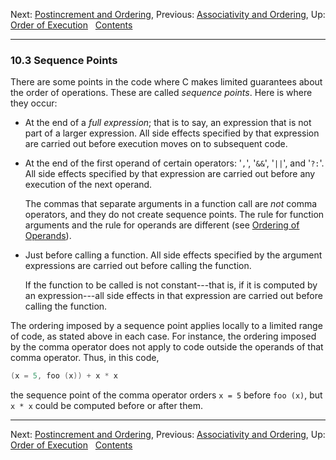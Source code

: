 Next: [Postincrement and Ordering](Postincrement-and-Ordering.md),
Previous: [Associativity and Ordering](Associativity-and-Ordering.md),
Up: [Order of Execution](Order-of-Execution.md)  
[Contents](index.md#SEC_Contents "Table of contents")  

------------------------------------------------------------------------


### 10.3 Sequence Points 


There are some points in the code where C makes limited guarantees about
the order of operations. These are called *sequence points*. Here is
where they occur:

-   At the end of a *full expression*; that is to say, an expression
    that is not part of a larger expression. All side effects specified
    by that expression are carried out before execution moves on to
    subsequent code.

-   At the end of the first operand of certain operators:
    '`,`', '`&&`', '`||`', and
    '`?:`'. All side effects specified by that expression are
    carried out before any execution of the next operand.

    The commas that separate arguments in a function call are *not*
    comma operators, and they do not create sequence points. The rule
    for function arguments and the rule for operands are different (see
    [Ordering of Operands](Ordering-of-Operands.md)).

-   Just before calling a function. All side effects specified by the
    argument expressions are carried out before calling the function.

    If the function to be called is not constant---that is, if it is
    computed by an expression---all side effects in that expression are
    carried out before calling the function.

The ordering imposed by a sequence point applies locally to a limited
range of code, as stated above in each case. For instance, the ordering
imposed by the comma operator does not apply to code outside the
operands of that comma operator. Thus, in this code,

``` C
(x = 5, foo (x)) + x * x
```

the sequence point of the comma operator orders `x = 5` before
`foo (x)`, but `x * x` could be computed before or after them.

------------------------------------------------------------------------

Next: [Postincrement and Ordering](Postincrement-and-Ordering.md),
Previous: [Associativity and Ordering](Associativity-and-Ordering.md),
Up: [Order of Execution](Order-of-Execution.md)  
[Contents](index.md#SEC_Contents "Table of contents")  

